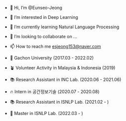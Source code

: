 - 👋 Hi, I’m @Eunseo-Jeong
- 👀 I’m interested in Deep Learning
- 🌱 I’m currently learning Natural Language Processing
- 💞️ I’m looking to collaborate on ...
- 📫 How to reach me esjeong153@naver.com


- 📝 Gachon University (2017.03 - 2022.02)
- 🪴 Volunteer Activity in Malaysia & Indonesia (2019)
- 📚 Research Assistant in INC Lab. (2020.06 - 2021.06)
- 🔥 Intern in 공간정보기술 (2020.07 - 2020.08)
- 📚 Research Assistant in ISNLP Lab. (2021.02 - )
- 📍 Master in ISNLP Lab. (2022.03 - ) 


<!---
Eunseo-Jeong/Eunseo-Jeong is a ✨ special ✨ repository because its `README.md` (this file) appears on your GitHub profile.
You can click the Preview link to take a look at your changes.
--->

